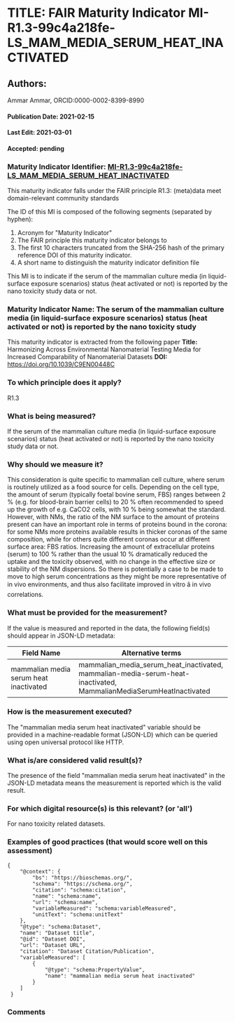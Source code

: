 # TITLE: FAIR Maturity Indicator MI-R1.3-99c4a218fe-LS_MAM_MEDIA_SERUM_HEAT_INACTIVATED

## Authors: 
Ammar Ammar, ORCID:0000-0002-8399-8990

#### Publication Date: 2021-02-15
#### Last Edit: 2021-03-01
#### Accepted: pending

### Maturity Indicator Identifier: [MI-R1.3-99c4a218fe-LS_MAM_MEDIA_SERUM_HEAT_INACTIVATED](https://w3id.org/fair/maturity_indicator/terms/Gen2/MI-R1.3-99c4a218fe-LS_MAM_MEDIA_SERUM_HEAT_INACTIVATED)

This maturity indicator falls under the FAIR principle R1.3:
(meta)data meet domain-relevant community standards

The ID of this MI is composed of the following segments (separated by hyphen):
1. Acronym for "Maturity Indicator"
1. The FAIR principle this maturity indicator belongs to
1. The first 10 characters truncated from the SHA-256 hash of the primary reference DOI of this maturity indicator.
1. A short name to distinguish the maturity indicator definition file

This MI is to indicate if the serum of the mammalian culture media (in liquid-surface exposure scenarios) status (heat activated or not) is reported by the nano toxicity study data or not.

### Maturity Indicator Name:  The serum of the mammalian culture media (in liquid-surface exposure scenarios) status (heat activated or not) is reported by the nano toxicity study

This maturity indicator is extracted from the following paper 
**Title:** Harmonizing Across Environmental Nanomaterial Testing Media for Increased Comparability of Nanomaterial Datasets
**DOI:** https://doi.org/10.1039/C9EN00448C

### To which principle does it apply?  
R1.3

### What is being measured?
If the serum of the mammalian culture media (in liquid-surface exposure scenarios) status (heat activated or not) is reported by the nano toxicity study data or not.

### Why should we measure it?
This consideration is quite specific to mammalian cell culture, where serum is routinely utilized as a food source for cells. 
Depending on the cell type, the amount of serum (typically foetal bovine serum, FBS) ranges between 2 % (e.g. for blood-brain barrier cells) 
to 20 % often recommended to speed up the growth of e.g. CaCO2 cells, with 10 % being somewhat the standard. However, with NMs, the ratio of 
the NM surface to the amount of proteins present can have an important role in terms of proteins bound in the corona: for some NMs more proteins 
available results in thicker coronas of the same composition, while for others quite different coronas occur at different surface area: FBS ratios. 
Increasing the amount of extracellular proteins (serum) to 100 % rather than the usual 10 % dramatically reduced the uptake and the toxicity observed, 
with no change in the effective size or stability of the NM dispersions. So there is potentially a case to be made to move to high 
serum concentrations as they might be more representative of in vivo environments, and thus also facilitate improved in vitro â in vivo correlations.

### What must be provided for the measurement?
If the value is measured and reported in the data, the following field(s) should appear in JSON-LD metadata: 

| Field Name                             | Alternative terms                                                                                                         |
| -------------------------------------- | ------------------------------------------------------------------------------------------------------------------------- |
| mammalian media serum heat inactivated | mammalian_media_serum_heat_inactivated,<br>mammalian-media-serum-heat-inactivated,<br>MammalianMediaSerumHeatInactivated  |

### How is the measurement executed?
The "mammalian media serum heat inactivated" variable should be provided in a machine-readable format (JSON-LD) which can be queried using open universal protocol like HTTP.

### What is/are considered valid result(s)?
The presence of the field "mammalian media serum heat inactivated" in the JSON-LD metadata means the measurement is reported which is the valid result.

### For which digital resource(s) is this relevant? (or 'all')
For nano toxicity related datasets.  

### Examples of good practices (that would score well on this assessment)
```{json}
{
 	"@context": {
 		"bs": "https://bioschemas.org/",
 		"schema": "https://schema.org/",
 		"citation": "schema:citation",
 		"name": "schema:name",
 		"url": "schema:name",
 		"variableMeasured": "schema:variableMeasured",
 		"unitText": "schema:unitText"
 	},
 	"@type": "schema:Dataset",
 	"name": "Dataset title",
 	"@id": "Dataset DOI",
 	"url": "Dataset URL",
 	"citation": "Dataset Citation/Publication",
 	"variableMeasured": [
 		{
 			"@type": "schema:PropertyValue",
 			"name": "mammalian media serum heat inactivated"
 		}
 	]
 }
```

### Comments

